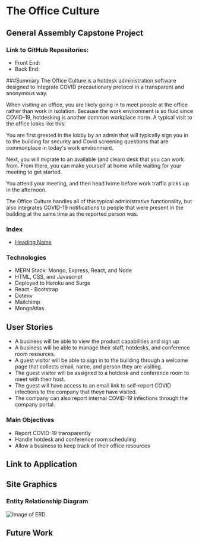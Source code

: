 # The Office Culture

## General Assembly Capstone Project

### Link to GitHub Repositories:

- Front End:
- Back End:

###Summary
The Office Culture is a hotdesk administration software designed to integrate COVID precautionary protocol in a transparent and anonymous way.

When visiting an office, you are likely going in to meet people at the office rather than work in isolation. Because the work environment is so fluid since COVID-19, hotdesking is another common workplace norm. A typical visit to the office looks like this:

You are first greeted in the lobby by an admin that will typically sign you in to the building for security and Covid screening questions that are commonplace in today's work environment.

Next, you will migrate to an available (and clean) desk that you can work from. From there, you can make yourself at home while waiting for your meeting to get started.

You attend your meeting, and then head home before work traffic picks up in the afternoon.

The Office Culture handles all of this typical administrative functionality, but also integrates COVID-19 notifications to people that were present in the building at the same time as the reported person was.

### Index

- [Heading Name](#heading-name)

### Technologies

- MERN Stack: Mongo, Express, React, and Node
- HTML, CSS, and Javascript
- Deployed to Heroku and Surge
- React - Bootstrap
- Dotenv
- Mailchimp
- MongoAtlas

## User Stories

- A business will be able to view the product capabilities and sign up
- A business will be able to manage their staff, hotdesks, and conference room resources.
- A guest visitor will be able to sign in to the building through a welcome page that collects email, name, and person they are visiting.
- The guest visitor will be assigned to a hotdesk and conference room to meet with their host.
- The guest will have access to an email link to self-report COVID infections to the company that theye have visited.
- The company can also report internal COVID-19 infections through the company portal.

### Main Objectives

- Report COVID-19 transparently
- Handle hotdesk and conference room scheduling
- Allow a business to keep track of their office resources

## Link to Application

## Site Graphics

### Entity Relationship Diagram

![Image of ERD](linktoerd)

## Future Work
